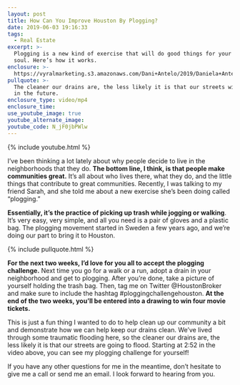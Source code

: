 ```yaml
---
layout: post
title: How Can You Improve Houston By Plogging?
date: 2019-06-03 19:16:33
tags:
  - Real Estate
excerpt: >-
  Plogging is a new kind of exercise that will do good things for your body and
  soul. Here’s how it works.
enclosure: >-
  https://vyralmarketing.s3.amazonaws.com/Dani+Antelo/2019/Daniela+Antelo+Keller+Williams+_+Plogging+Challenge+Houston.mp4
pullquote: >-
  The cleaner our drains are, the less likely it is that our streets will flood
  in the future.
enclosure_type: video/mp4
enclosure_time:
use_youtube_image: true
youtube_alternate_image:
youtube_code: N_jF0jbPWlw
---
```


{% include youtube.html %}

I’ve been thinking a lot lately about why people decide to live in the neighborhoods that they do. **The bottom line, I think, is that people make communities great.** It’s all about who lives there, what they do, and the little things that contribute to great communities. Recently, I was talking to my friend Sarah, and she told me about a new exercise she’s been doing called “plogging.”&nbsp;

**Essentially, it’s the practice of picking up trash while jogging or walking**. It’s very easy, very simple, and all you need is a pair of gloves and a plastic bag. The plogging movement started in Sweden a few years ago, and we’re doing our part to bring it to Houston.&nbsp;

{% include pullquote.html %}

**For the next two weeks, I’d love for you all to accept the plogging challenge.** Next time you go for a walk or a run, adopt a drain in your neighborhood and get to plogging. After you’re done, take a picture of yourself holding the trash bag. Then, tag me on Twitter @HoustonBroker and make sure to include the hashtag \#ploggingchallengehouston. **At the end of the two weeks, you’ll be entered into a drawing to win four movie tickets.**

This is just a fun thing I wanted to do to help clean up our community a bit and demonstrate how we can help keep our drains clean. We’ve lived through some traumatic flooding here, so the cleaner our drains are, the less likely it is that our streets are going to flood. Starting at 2:52 in the video above, you can see my plogging challenge for yourself\!

If you have any other questions for me in the meantime, don’t hesitate to give me a call or send me an email. I look forward to hearing from you.<br>&nbsp;